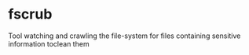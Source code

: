 # fscrub
Tool watching and crawling the file-system for files containing sensitive information toclean them
